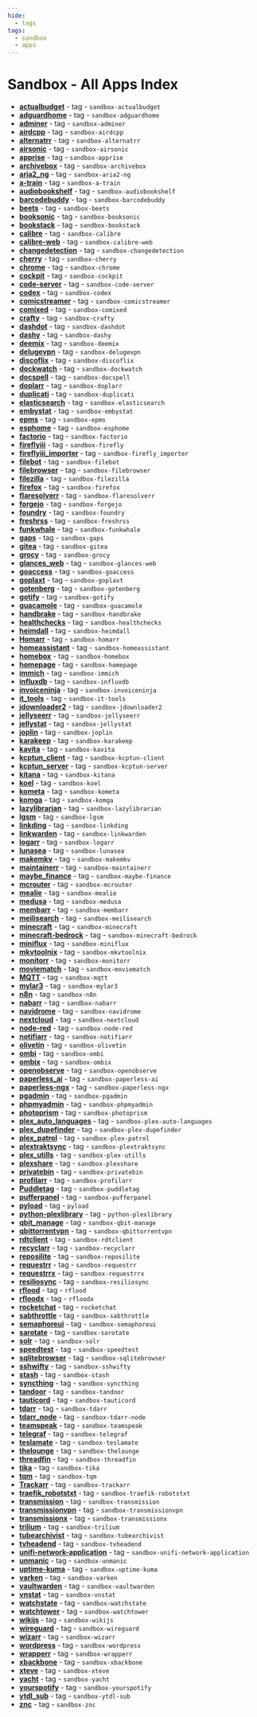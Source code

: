 ```yaml
---
hide:
  - tags
tags:
  - sandbox
  - apps
---
```


# Sandbox - All Apps Index

- **[actualbudget](../sandbox/apps/actualbudget.md)**  - tag - `sandbox-actualbudget`
- **[adguardhome](../sandbox/apps/adguardhome.md)**  - tag - `sandbox-adguardhome`
- **[adminer](../sandbox/apps/adminer.md)**  - tag - `sandbox-adminer`
- **[airdcpp](../sandbox/apps/airdcpp.md)**  - tag - `sandbox-airdcpp`
- **[alternatrr](../sandbox/apps/alternatrr.md)**  - tag - `sandbox-alternatrr`
- **[airsonic](../sandbox/apps/airsonic.md)**  - tag - `sandbox-airsonic`
- **[apprise](../sandbox/apps/apprise.md)**  - tag - `sandbox-apprise`
- **[archivebox](../sandbox/apps/archivebox.md)**  - tag - `sandbox-archivebox`
- **[aria2_ng](../sandbox/apps/aria2_ng.md)**  - tag - `sandbox-aria2-ng`
- **[a-train](../sandbox/apps/a-train.md)**  - tag - `sandbox-a-train`
- **[audiobookshelf](../sandbox/apps/audiobookshelf.md)**  - tag - `sandbox-audiobookshelf`
- **[barcodebuddy](../sandbox/apps/barcodebuddy.md)**  - tag - `sandbox-barcodebuddy`
- **[beets](../sandbox/apps/beets.md)**  - tag - `sandbox-beets`
- **[booksonic](../sandbox/apps/booksonic.md)**  - tag - `sandbox-booksonic`
- **[bookstack](../sandbox/apps/bookstack.md)**  - tag - `sandbox-bookstack`
- **[calibre](../sandbox/apps/calibre.md)**  - tag - `sandbox-calibre`
- **[calibre-web](../sandbox/apps/calibre-web.md)**  - tag - `sandbox-calibre-web`
- **[changedetection](../sandbox/apps/changedetection.md)**  - tag - `sandbox-changedetection`
- **[cherry](../sandbox/apps/cherry.md)**  - tag - `sandbox-cherry`
- **[chrome](../sandbox/apps/chrome.md)**  - tag - `sandbox-chrome`
- **[cockpit](../sandbox/apps/cockpit.md)**  - tag - `sandbox-cockpit`
- **[code-server](../sandbox/apps/code-server.md)**  - tag - `sandbox-code-server`
- **[codex](../sandbox/apps/codex.md)**  - tag - `sandbox-codex`
- **[comicstreamer](../sandbox/apps/comicstreamer.md)**  - tag - `sandbox-comicstreamer`
- **[comixed](../sandbox/apps/comixed.md)**  - tag - `sandbox-comixed`
- **[crafty](../sandbox/apps/crafty.md)**  - tag - `sandbox-crafty`
- **[dashdot](../sandbox/apps/dashdot.md)**  - tag - `sandbox-dashdot`
- **[dashy](../sandbox/apps/dashy.md)**  - tag - `sandbox-dashy`
- **[deemix](../sandbox/apps/deemix.md)**  - tag - `sandbox-deemix`
- **[delugevpn](../sandbox/apps/delugevpn.md)**  - tag - `sandbox-delugevpn`
- **[discoflix](../sandbox/apps/discoflix.md)**  - tag - `sandbox-discoflix`
- **[dockwatch](../sandbox/apps/dockwatch.md)**  - tag - `sandbox-dockwatch`
- **[docspell](../sandbox/apps/docspell.md)**  - tag - `sandbox-docspell`
- **[doplarr](../sandbox/apps/doplarr.md)**  - tag - `sandbox-doplarr`
- **[duplicati](../sandbox/apps/duplicati.md)**  - tag - `sandbox-duplicati`
- **[elasticsearch](../sandbox/apps/elasticsearch.md)**  - tag - `sandbox-elasticsearch`
- **[embystat](../sandbox/apps/embystat.md)**  - tag - `sandbox-embystat`
- **[epms](../sandbox/apps/epms.md)**  - tag - `sandbox-epms`
- **[esphome](../sandbox/apps/esphome.md)**  - tag - `sandbox-esphome`
- **[factorio](../sandbox/apps/factorio.md)**  - tag - `sandbox-factorio`
- **[fireflyiii](../sandbox/apps/fireflyiii.md)** - tag - `sandbox-firefly`
- **[fireflyiii_importer](../sandbox/apps/fireflyiii_importer.md)** - tag - `sandbox-firefly_importer`
- **[filebot](../sandbox/apps/filebot.md)**  - tag - `sandbox-filebot`
- **[filebrowser](../sandbox/apps/filebrowser.md)**  - tag - `sandbox-filebrowser`
- **[filezilla](../sandbox/apps/filezilla.md)**  - tag - `sandbox-filezilla`
- **[firefox](../sandbox/apps/firefox.md)**  - tag - `sandbox-firefox`
- **[flaresolverr](../sandbox/apps/flaresolverr.md)**  - tag - `sandbox-flaresolverr`
- **[forgejo](../sandbox/apps/forgejo.md)**  - tag - `sandbox-forgejo`
- **[foundry](../sandbox/apps/foundry.md)**  - tag - `sandbox-foundry`
- **[freshrss](../sandbox/apps/freshrss.md)**  - tag - `sandbox-freshrss`
- **[funkwhale](../sandbox/apps/funkwhale.md)**  - tag - `sandbox-funkwhale`
- **[gaps](../sandbox/apps/gaps.md)**  - tag - `sandbox-gaps`
- **[gitea](../sandbox/apps/gitea.md)**  - tag - `sandbox-gitea`
- **[grocy](../sandbox/apps/grocy.md)**  - tag - `sandbox-grocy`
- **[glances_web](../sandbox/apps/glances_web.md)**  - tag - `sandbox-glances-web`
- **[goaccess](../sandbox/apps/goaccess.md)**  - tag - `sandbox-goaccess`
- **[goplaxt](../sandbox/apps/goplaxt.md)**  - tag - `sandbox-goplaxt`
- **[gotenberg](../sandbox/apps/gotenberg.md)**  - tag - `sandbox-gotenberg`
- **[gotify](../sandbox/apps/gotify.md)**  - tag - `sandbox-gotify`
- **[guacamole](../sandbox/apps/guacamole.md)**  - tag - `sandbox-guacamole`
- **[handbrake](../sandbox/apps/handbrake.md)**  - tag - `sandbox-handbrake`
- **[healthchecks](../sandbox/apps/healthchecks.md)**  - tag - `sandbox-healthchecks`
- **[heimdall](../sandbox/apps/heimdall.md)**  - tag - `sandbox-heimdall`
- **[Homarr](../sandbox/apps/homarr.md)**  - tag - `sandbox-homarr`
- **[homeassistant](../sandbox/apps/homeassistant.md)** - tag - `sandbox-homeassistant`
- **[homebox](../sandbox/apps/homebox.md)**  - tag - `sandbox-homebox`
- **[homepage](../sandbox/apps/homepage.md)**  - tag - `sandbox-homepage`
- **[immich](../sandbox/apps/immich.md)**  - tag - `sandbox-immich`
- **[influxdb](../sandbox/apps/influxdb.md)**  - tag - `sandbox-influxdb`
- **[invoiceninja](../sandbox/apps/invoiceninja.md)**  - tag - `sandbox-invoiceninja`
- **[it_tools](../sandbox/apps/it_tools.md)**  - tag - `sandbox-it-tools`
- **[jdownloader2](../sandbox/apps/jdownloader2.md)**  - tag - `sandbox-jdownloader2`
- **[jellyseerr](../sandbox/apps/jellyseerr.md)**  - tag - `sandbox-jellyseerr`
- **[jellystat](../sandbox/apps/jellystat.md)**  - tag - `sandbox-jellystat`
- **[joplin](../sandbox/apps/joplin.md)**  - tag - `sandbox-joplin`
- **[karakeep](../sandbox/apps/karakeep.md)**  - tag - `sandbox-karakeep`
- **[kavita](../sandbox/apps/kavita.md)**  - tag - `sandbox-kavita`
- **[kcptun_client](../sandbox/apps/kcptun-client.md)**  - tag - `sandbox-kcptun-client`
- **[kcptun_server](../sandbox/apps/kcptun-server.md)**  - tag - `sandbox-kcptun-server`
- **[kitana](../sandbox/apps/kitana.md)**  - tag - `sandbox-kitana`
- **[koel](../sandbox/apps/koel.md)**  - tag - `sandbox-koel`
- **[kometa](../sandbox/apps/kometa.md)** - tag - `sandbox-kometa`
- **[komga](../sandbox/apps/komga.md)**  - tag - `sandbox-komga`
- **[lazylibrarian](../sandbox/apps/lazylibrarian.md)**  - tag - `sandbox-lazylibrarian`
- **[lgsm](../sandbox/apps/lgsm.md)**  - tag - `sandbox-lgsm`
- **[linkding](../sandbox/apps/linkding.md)**  - tag - `sandbox-linkding`
- **[linkwarden](../sandbox/apps/linkwarden.md)**  - tag - `sandbox-linkwarden`
- **[logarr](../sandbox/apps/logarr.md)**  - tag - `sandbox-logarr`
- **[lunasea](../sandbox/apps/lunasea.md)**  - tag - `sandbox-lunasea`
- **[makemkv](../sandbox/apps/makemkv.md)**  - tag - `sandbox-makemkv`
- **[maintainerr](../sandbox/apps/maintainerr.md)**  - tag - `sandbox-maintainerr`
- **[maybe_finance](../sandbox/apps/maybe_finance.md)**  - tag - `sandbox-maybe-finance`
- **[mcrouter](../sandbox/apps/mcrouter.md)**  - tag - `sandbox-mcrouter`
- **[mealie](../sandbox/apps/mealie.md)**  - tag - `sandbox-mealie`
- **[medusa](../sandbox/apps/medusa.md)**  - tag - `sandbox-medusa`
- **[membarr](../sandbox/apps/membarr.md)**  - tag - `sandbox-membarr`
- **[meilisearch](../sandbox/apps/meilisearch.md)**  - tag - `sandbox-meilisearch`
- **[minecraft](../sandbox/apps/minecraft.md)**  - tag - `sandbox-minecraft`
- **[minecraft-bedrock](../sandbox/apps/minecraft-bedrock.md)**  - tag - `sandbox-minecraft-bedrock`
- **[miniflux](../sandbox/apps/miniflux.md)**  - tag - `sandbox-miniflux`
- **[mkvtoolnix](../sandbox/apps/mkvtoolnix.md)**  - tag - `sandbox-mkvtoolnix`
- **[monitorr](../sandbox/apps/monitorr.md)**  - tag - `sandbox-monitorr`
- **[moviematch](../sandbox/apps/moviematch.md)**  - tag - `sandbox-moviematch`
- **[MQTT](../sandbox/apps/mqtt.md)**  - tag - `sandbox-mqtt`
- **[mylar3](../sandbox/apps/mylar3.md)**  - tag - `sandbox-mylar3`
- **[n8n](../sandbox/apps/n8n.md)**  - tag - `sandbox-n8n`
- **[nabarr](../sandbox/apps/nabarr.md)**  - tag - `sandbox-nabarr`
- **[navidrome](../sandbox/apps/navidrome.md)**  - tag - `sandbox-navidrome`
- **[nextcloud](../sandbox/apps/nextcloud.md)**  - tag - `sandbox-nextcloud`
- **[node-red](../sandbox/apps/node-red.md)**  - tag - `sandbox-node-red`
- **[notifiarr](../sandbox/apps/notifiarr.md)**  - tag - `sandbox-notifiarr`
- **[olivetin](../sandbox/apps/olivetin.md)**  - tag - `sandbox-olivetin`
- **[ombi](../sandbox/apps/ombi.md)**  - tag - `sandbox-ombi`
- **[ombix](../sandbox/apps/ombix.md)**  - tag - `sandbox-ombix`
- **[openobserve](../sandbox/apps/openobserve.md)**  - tag - `sandbox-openobserve`
- **[paperless_ai](../sandbox/apps/paperless_ai.md)**  - tag - `sandbox-paperless-ai`
- **[paperless-ngx](../sandbox/apps/paperless-ngx.md)**  - tag - `sandbox-paperless-ngx`
- **[pgadmin](../sandbox/apps/pgadmin.md)**  - tag - `sandbox-pgadmin`
- **[phpmyadmin](../sandbox/apps/phpmyadmin.md)**  - tag - `sandbox-phpmyadmin`
- **[photoprism](../sandbox/apps/photoprism.md)**  - tag - `sandbox-photoprism`
- **[plex_auto_languages](../sandbox/apps/plex-auto-languages.md)**  - tag - `sandbox-plex-auto-languages`
- **[plex_dupefinder](../sandbox/apps/plex-dupefinder.md)**  - tag - `sandbox-plex-dupefinder`
- **[plex_patrol](../sandbox/apps/plex-patrol.md)**  - tag - `sandbox-plex-patrol`
- **[plextraktsync](../sandbox/apps/plextraktsync.md)**  - tag - `sandbox-plextraktsync`
- **[plex_utills](../sandbox/apps/plex-utills.md)**  - tag - `sandbox-plex-utills`
- **[plexshare](../sandbox/apps/plexshare.md)**  - tag - `sandbox-plexshare`
- **[privatebin](../sandbox/apps/privatebin.md)**  - tag - `sandbox-privatebin`
- **[profilarr](../sandbox/apps/profilarr.md)**  - tag - `sandbox-profilarr`
- **[Puddletag](../sandbox/apps/puddletag.md)**  - tag - `sandbox-puddletag`
- **[pufferpanel](../sandbox/apps/pufferpanel.md)**  - tag - `sandbox-pufferpanel`
- **[pyload](../sandbox/apps/pyload.md)**  - tag - `pyload`
- **[python-plexlibrary](../sandbox/apps/python-plexlibrary.md)**  - tag - `python-plexlibrary`
- **[qbit_manage](../sandbox/apps/qbit-manage.md)**  - tag - `sandbox-qbit-manage`
- **[qbittorrentvpn](../sandbox/apps/qbittorrentvpn.md)**  - tag - `sandbox-qbittorrentvpn`
- **[rdtclient](../sandbox/apps/rdtclient.md)**  - tag - `sandbox-rdtclient`
- **[recyclarr](../sandbox/apps/recyclarr.md)**  - tag - `sandbox-recyclarr`
- **[reposilite](../sandbox/apps/reposilite.md)**  - tag - `sandbox-reposilite`
- **[requestrr](../sandbox/apps/requestrr.md)**  - tag - `sandbox-requestrr`
- **[requestrrx](../sandbox/apps/requestrrx.md)**  - tag - `sandbox-requestrrx`
- **[resiliosync](../sandbox/apps/resiliosync.md)**  - tag - `sandbox-resiliosync`
- **[rflood](../sandbox/apps/rflood.md)**  - tag - `rflood`
- **[rfloodx](../sandbox/apps/rfloodx.md)**  - tag - `rfloodx`
- **[rocketchat](../sandbox/apps/rocketchat.md)**  - tag - `rocketchat`
- **[sabthrottle](../sandbox/apps/sabthrottle.md)**  - tag - `sandbox-sabthrottle`
- **[semaphoreui](../sandbox/apps/semaphoreui.md)**  - tag - `sandbox-semaphoreui`
- **[sarotate](../sandbox/apps/sarotate.md)**  - tag - `sandbox-sarotate`
- **[solr](../sandbox/apps/solr.md)**  - tag - `sandbox-solr`
- **[speedtest](../sandbox/apps/speedtest.md)**  - tag - `sandbox-speedtest`
- **[sqlitebrowser](../sandbox/apps/sqlitebrowser.md)**  - tag - `sandbox-sqlitebrowser`
- **[sshwifty](../sandbox/apps/sshwifty.md)**  - tag - `sandbox-sshwifty`
- **[stash](../sandbox/apps/stash.md)**  - tag - `sandbox-stash`
- **[syncthing](../sandbox/apps/syncthing.md)**  - tag - `sandbox-syncthing`
- **[tandoor](../sandbox/apps/tandoor.md)**  - tag - `sandbox-tandoor`
- **[tauticord](../sandbox/apps/tauticord.md)**  - tag - `sandbox-tauticord`
- **[tdarr](../sandbox/apps/tdarr.md)**  - tag - `sandbox-tdarr`
- **[tdarr_node](../sandbox/apps/tdarr-node.md)**  - tag - `sandbox-tdarr-node`
- **[teamspeak](../sandbox/apps/teamspeak.md)**  - tag - `sandbox-teamspeak`
- **[telegraf](../sandbox/apps/telegraf.md)**  - tag - `sandbox-telegraf`
- **[teslamate](../sandbox/apps/teslamate.md)**  - tag - `sandbox-teslamate`
- **[thelounge](../sandbox/apps/thelounge.md)**  - tag - `sandbox-thelounge`
- **[threadfin](../sandbox/apps/threadfin.md)**  - tag - `sandbox-threadfin`
- **[tika](../sandbox/apps/tika.md)**  - tag - `sandbox-tika`
- **[tqm](../sandbox/apps/tqm.md)**  - tag - `sandbox-tqm`
- **[Trackarr](../sandbox/apps/trackarr.md)**  - tag - `sandbox-trackarr`
- **[traefik_robotstxt](../sandbox/apps/traefik-robotstxt.md)**  - tag - `sandbox-traefik-robotstxt`
- **[transmission](../sandbox/apps/transmission.md)**  - tag - `sandbox-transmission`
- **[transmissionvpn](../sandbox/apps/transmissionvpn.md)**  - tag - `sandbox-transmissionvpn`
- **[transmissionx](../sandbox/apps/transmissionx.md)**  - tag - `sandbox-transmissionx`
- **[trilium](../sandbox/apps/trilium.md)**  - tag - `sandbox-trilium`
- **[tubearchivist](../sandbox/apps/tubearchivist.md)**  - tag - `sandbox-tubearchivist`
- **[tvheadend](../sandbox/apps/tvheadend.md)**  - tag - `sandbox-tvheadend`
- **[unifi-network-application](../sandbox/apps/unifi-network-application.md)**  - tag - `sandbox-unifi-network-application`
- **[unmanic](../sandbox/apps/unmanic.md)**  - tag - `sandbox-unmanic`
- **[uptime-kuma](../sandbox/apps/uptime-kuma.md)**  - tag - `sandbox-uptime-kuma`
- **[varken](../sandbox/apps/varken.md)**  - tag - `sandbox-varken`
- **[vaultwarden](../sandbox/apps/vaultwarden.md)**  - tag - `sandbox-vaultwarden`
- **[vnstat](../sandbox/apps/vnstat.md)**  - tag - `sandbox-vnstat`
- **[watchstate](../sandbox/apps/watchstate.md)**  - tag - `sandbox-watchstate`
- **[watchtower](../sandbox/apps/watchtower.md)**  - tag - `sandbox-watchtower`
- **[wikijs](../sandbox/apps/wikijs.md)**  - tag - `sandbox-wikijs`
- **[wireguard](../sandbox/apps/wireguard.md)**  - tag - `sandbox-wireguard`
- **[wizarr](../sandbox/apps/wizarr.md)**  - tag - `sandbox-wizarr`
- **[wordpress](../sandbox/apps/wordpress.md)**  - tag - `sandbox-wordpress`
- **[wrapperr](../sandbox/apps/wrapperr.md)**  - tag - `sandbox-wrapperr`
- **[xbackbone](../sandbox/apps/xbackbone.md)**  - tag - `sandbox-xbackbone`
- **[xteve](../sandbox/apps/xteve.md)**  - tag - `sandbox-xteve`
- **[yacht](../sandbox/apps/yacht.md)**  - tag - `sandbox-yacht`
- **[yourspotify](../sandbox/apps/yourspotify.md)**  - tag - `sandbox-yourspotify`
- **[ytdl_sub](../sandbox/apps/ytdl_sub.md)**  - tag - `sandbox-ytdl-sub`
- **[znc](../sandbox/apps/znc.md)**  - tag - `sandbox-znc`

